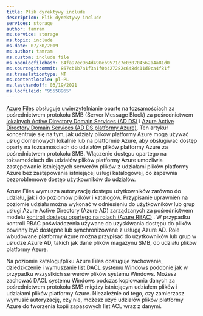 ```yaml
---
title: Plik dyrektywy include
description: Plik dyrektywy include
services: storage
author: tamram
ms.service: storage
ms.topic: include
ms.date: 07/30/2019
ms.author: tamram
ms.custom: include file
ms.openlocfilehash: 84fa97ec964d490eb9571c7e030704562a4a81d0
ms.sourcegitcommit: 867cb1b7a1f3a1f0b427282c648d411d0ca4f81f
ms.translationtype: MT
ms.contentlocale: pl-PL
ms.lasthandoff: 03/19/2021
ms.locfileid: "95558965"
---
```

[Azure Files](../articles/storage/files/storage-files-introduction.md) obsługuje uwierzytelnianie oparte na tożsamościach za pośrednictwem protokołu SMB (Server Message Block) za pośrednictwem [lokalnych Active Directory Domain Services (AD DS)](/windows-server/identity/ad-ds/get-started/virtual-dc/active-directory-domain-services-overview) i [Azure Active Directory Domain Services (AD DS platformy Azure)](../articles/active-directory-domain-services/overview.md). Ten artykuł koncentruje się na tym, jak udziały plików platformy Azure mogą używać usług domenowych lokalnie lub na platformie Azure, aby obsługiwać dostęp oparty na tożsamościach do udziałów plików platformy Azure za pośrednictwem protokołu SMB. Włączenie dostępu opartego na tożsamościach dla udziałów plików platformy Azure umożliwia zastępowanie istniejących serwerów plików z udziałami plików platformy Azure bez zastępowania istniejącej usługi katalogowej, co zapewnia bezproblemowe dostęp użytkowników do udziałów. 

Azure Files wymusza autoryzację dostępu użytkowników zarówno do udziału, jak i do poziomów plików i katalogów. Przypisanie uprawnień na poziomie udziału można wykonać w odniesieniu do użytkowników lub grup usługi Azure Active Directory (Azure AD) zarządzanych za pośrednictwem modelu [kontroli dostępu opartego na rolach (Azure RBAC)](../articles/role-based-access-control/overview.md) . W przypadku kontroli RBAC poświadczenia używane do uzyskiwania dostępu do plików powinny być dostępne lub synchronizowane z usługą Azure AD. Role wbudowane platformy Azure można przypisać do użytkowników lub grup w usłudze Azure AD, takich jak dane plików magazynu SMB, do udziału plików platformy Azure.

Na poziomie katalogu/pliku Azure Files obsługuje zachowanie, dziedziczenie i wymuszanie [list DACL systemu Windows](/windows/win32/secauthz/access-control-lists) podobnie jak w przypadku wszystkich serwerów plików systemu Windows. Możesz zachować DACL systemu Windows podczas kopiowania danych za pośrednictwem protokołu SMB między istniejącym udziałem plików i udziałami plików platformy Azure. Niezależnie od tego, czy zamierzasz wymusić autoryzację, czy nie, możesz użyć udziałów plików platformy Azure do tworzenia kopii zapasowych list ACL wraz z danymi.